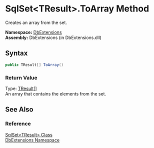 SqlSet&lt;TResult>.ToArray Method
=================================
Creates an array from the set.

**Namespace:** [DbExtensions][1]  
**Assembly:** DbExtensions (in DbExtensions.dll)

Syntax
------

```csharp
public TResult[] ToArray()
```

### Return Value
Type: [TResult][2][]  
An array that contains the elements from the set.

See Also
--------

### Reference
[SqlSet&lt;TResult> Class][2]  
[DbExtensions Namespace][1]  

[1]: ../README.md
[2]: README.md